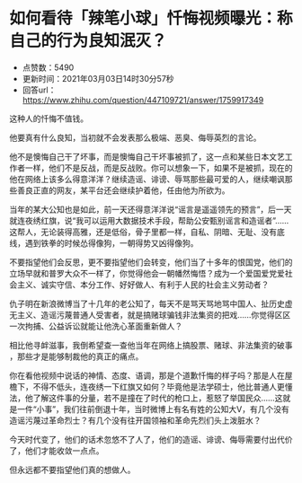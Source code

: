 # 如何看待「辣笔小球」忏悔视频曝光：称自己的行为良知泯灭？
- 点赞数：5490
- 更新时间：2021年03月03日14时30分57秒
- 回答url：https://www.zhihu.com/question/447109721/answer/1759917349
<body>
 <p data-pid="FSAi-EHq">这种人的忏悔不值钱。</p>
 <p data-pid="CmIxKl1q">他要真有什么良知，当初就不会发表那么极端、恶臭、侮辱英烈的言论。</p>
 <p data-pid="Ii3Ohbtq">他不是懊悔自己干了坏事，而是懊悔自己干坏事被抓了，这一点和某些日本文艺工作者一样，他们不是反战，而是反战败。你可以想象一下，如果不是被抓，现在的他在网络上该多么得意洋洋？继续造谣、诽谤、辱骂那些最可爱的人，继续嘲讽那些善良正直的网友，某平台还会继续护着他，任由他为所欲为。</p>
 <p data-pid="xW6dSvdG">当年的某大公知也是如此，前一天还得意洋洋说“谣言是遥遥领先的预言”，后一天就连夜绣红旗，说“我可以运用大数据技术手段，帮助公安甄别谣言和造谣者”......这帮人，无论装得高雅，还是低俗，骨子里都一样，自私、阴暗、无耻、没有底线，遇到铁拳的时候怂得像狗，一朝得势又凶得像狗。</p>
 <p data-pid="8RWX1oW_">不要指望他们会反思，更不要指望他们会转变，他们当了十多年的恨国党，他们的立场早就和普罗大众不一样了，你觉得他会一朝幡然悔悟？成为一个爱国爱党爱社会主义、诚实守信、本分工作、好好做人、有利于人民的社会主义劳动者？</p>
 <p data-pid="LR910esT">仇子明在新浪微博当了十几年的老公知了，每天不是骂天骂地骂中国人、扯历史虚无主义、造谣污蔑普通人受害者，就是搞赌球骗钱非法集资的把戏......你觉得区区一次拘捕、公益诉讼就能让他洗心革面重新做人？</p>
 <p data-pid="eQc5In6G">相比他寻衅滋事，我倒希望查一查他当年在网络上搞股票、赌球、非法集资的破事​，那些才是能够制裁他的真正的​痛点。​</p>
 <p data-pid="yHvWW7Mt">你在看他视频中说话的神情、态度、语调，那是个道歉忏悔的样子吗？那是人在屋檐下，不得不低头，连夜绣一下红旗又如何？毕竟他是法学硕士，他比普通人更懂法，他了解这件事的分量，若不是撞在了时代的枪口上，惹怒了举国民众......这就是一件“小事”，我们往前倒退十年，当时微博上有名有姓的公知大V，有几个没有造谣污蔑过革命烈士？有几个没有往开国领袖和革命先烈们头上泼脏水？</p>
 <p data-pid="jUIv39NT">今天时代变了，他们的话术忽悠不了人了，他们的造谣、诽谤、侮辱需要付出代价了，他们才能收敛一点点。</p>
 <p data-pid="7osBu72J">但永远都不要指望他们真的想做人。</p>
</body>